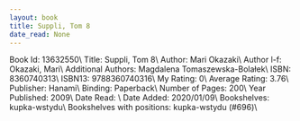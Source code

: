 ```yaml
---
layout: book
title: Suppli, Tom 8
date_read: None
---
```


Book Id: 13632550\ 
Title: Suppli, Tom 8\ 
Author: Mari Okazaki\ 
Author l-f: Okazaki, Mari\ 
Additional Authors: Magdalena Tomaszewska-Bolałek\ 
ISBN: 8360740313\ 
ISBN13: 9788360740316\ 
My Rating: 0\ 
Average Rating: 3.76\ 
Publisher: Hanami\ 
Binding: Paperback\ 
Number of Pages: 200\ 
Year Published: 2009\ 
Date Read: \ 
Date Added: 2020/01/09\ 
Bookshelves: kupka-wstydu\ 
Bookshelves with positions: kupka-wstydu (#696)\ 

